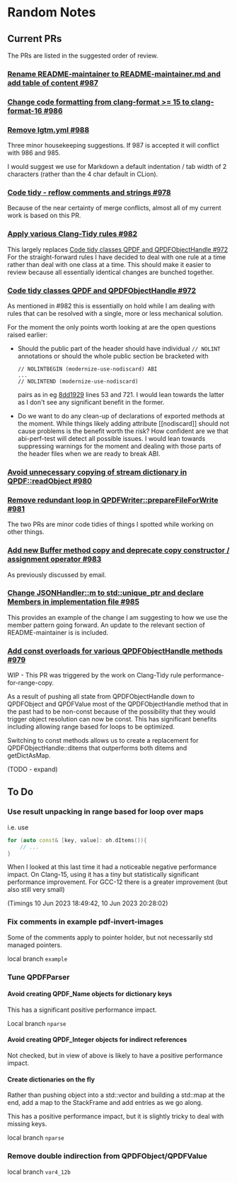 # Random Notes

## Current PRs

The PRs are listed in the suggested order of review.

### [ Rename README-maintainer to README-maintainer.md and add table of content #987 ](https://github.com/qpdf/qpdf/pull/987)

### [ Change code formatting from clang-format >= 15 to clang-format-16 #986 ](https://github.com/qpdf/qpdf/pull/986)

### [ Remove lgtm.yml #988 ](https://github.com/qpdf/qpdf/pull/988)

Three minor housekeeping suggestions. If 987 is accepted it will conflict with 986 and 985.

I would suggest we use for Markdown a default indentation / tab width of 2 characters (rather than the 4 char
default in CLion).

### [Code tidy - reflow comments and strings #978 ](https://github.com/qpdf/qpdf/pull/979)

Because of the near certainty of merge conflicts, almost all of my current work is based on this PR.

### [Apply various Clang-Tidy rules #982](https://github.com/qpdf/qpdf/pull/982)

This largely replaces [Code tidy classes QPDF and QPDFObjectHandle #972 ](https://github.com/qpdf/qpdf/pull/972)
For the straight-forward rules I have decided to deal with one rule at a time rather than deal with one class at a
time. This should make it easier to review because all essentially identical changes are bunched together.

### [Code tidy classes QPDF and QPDFObjectHandle #972 ](https://github.com/qpdf/qpdf/pull/972)

As mentioned in #982 this is essentially on hold while I am dealing with rules that can be resolved with a
single, more or less mechanical solution.

For the moment the only points worth looking at are the open questions raised earlier:

- Should the public part of the header should have individual ```// NOLINT``` annotations or should the whole public
  section be bracketed with
  ```
  // NOLINTBEGIN (modernize-use-nodiscard) ABI
  ...
  // NOLINTEND (modernize-use-nodiscard)
  ```

  pairs as in eg [8dd1929](https://github.com/qpdf/qpdf/pull/972/commits/8dd1929eef323424bb3ab79410649df4a25c013b)
  lines 53 and 721. I would lean towards the latter as I don't see any significant benefit in the former.

- Do we want to do any clean-up of declarations of exported methods at the moment. While things likely
  adding attribute [[nodiscard]] should not cause problems is the benefit worth the risk? How confident are we that
  abi-perf-test will detect all possible issues. I would lean towards suppressing warnings for the moment and
  dealing with those parts of the header files when we are ready to break ABI.

### [Avoid unnecessary copying of stream dictionary in QPDF::readObject #980 ](https://github.com/qpdf/qpdf/pull/980)

### [Remove redundant loop in QPDFWriter::prepareFileForWrite #981](https://github.com/qpdf/qpdf/pull/981)

The two PRs are minor code tidies of things I spotted while working on other things.

### [Add new Buffer method copy and deprecate copy constructor / assignment operator #983](https://github.com/qpdf/qpdf/pull/983)

As previously discussed by email.

### [Change JSONHandler::m to std::unique_ptr and declare Members in implementation file #985](https://github.com/qpdf/qpdf/pull/985)

This provides an example of the change I am suggesting to how we use the member pattern going forward. An update to
the relevant section of README-maintainer is is included.

### [Add const overloads for various QPDFObjectHandle methods #979 ](https://github.com/qpdf/qpdf/pull/979)

WIP - This PR was triggered by the work on Clang-Tidy rule performance-for-range-copy.

As a result of pushing all state from QPDFObjectHandle down to QPDFObject and QPDFValue most of the QPDFObjectHandle
method that in the past had to be non-const because of the possibility that they would trigger object resolution can
now be const. This has significant benefits including allowing range based for loops to be optimized.

Switching to const methods allows us to create a replacement for QPDFObjectHandle::ditems that outperforms both ditems
and getDictAsMap.

(TODO - expand)

## To Do

### Use result unpacking in range based for loop over maps

i.e. use

```cpp
for (auto const& [key, value]: oh.dItems()){
    // ...
}
```

When I looked at this last time it had a noticeable negative performance impact. On Clang-15, using it has a tiny
but statistically significant performance improvement. For GCC-12 there is a greater improvement (but also still
very small)

(Timings 10 Jun 2023 18:49:42, 10 Jun 2023 20:28:02)

### Fix comments in example pdf-invert-images

Some of the comments apply to pointer holder, but not necessarily std managed pointers.

local branch `example`

### Tune QPDFParser

#### Avoid creating QPDF_Name objects for dictionary keys

This has a significant positive performance impact.

Local branch `nparse`

#### Avoid creating QPDF_Integer objects for indirect references

Not checked, but in view of above is likely to have a positive performance impact.

#### Create dictionaries on the fly

Rather than pushing object into a std::vector and building a std::map at the end, add a map to the StackFrame and add
entries as we go along.

This has a positive performance impact, but it is slightly tricky to deal with missing keys.

local branch `nparse`

### Remove double indirection from QPDFObject/QPDFValue

local branch `var4_12b`